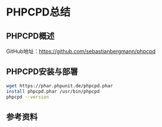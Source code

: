 # PHPCPD总结
## PHPCPD概述
GitHub地址：https://github.com/sebastianbergmann/phpcpd

## PHPCPD安装与部署
``` bash
wget https://phar.phpunit.de/phpcpd.phar
install phpcpd.phar /usr/bin/phpcpd
phpcpd --version
```
## 参考资料
